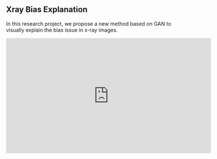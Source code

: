 ## Xray Bias Explanation
In this research project, we propose a new method based on GAN to visually explain the bias issue in x-ray images. 

<div align="center">
<iframe width="560" height="315" src="https://www.youtube.com/embed/extHERuTB_I" frameborder="0" allow="accelerometer; autoplay; encrypted-media; gyroscope; picture-in-picture" allowfullscreen></iframe>
<!-- </div>

Below, we use the [tipiX](https://github.com/adalca/tipiX) interactive visualization tool for some time lapses. The first row shows real time lapses created by artists, the second row shows videos synthesized by the <i>visual deprojection</i> baseline, and the third row shows videos synthesized by our method. To use the tipiX tool, click on the image to pause/start the autoplay feature, and move your mouse from left to right to move through each time lapse. 
<div align="center">
<iframe src="https://www.mit.edu/~adalca/tipiXnightly/?path=http://people.csail.mit.edu/xamyzhao/timelapse_outputs/sample_watercolor_results/preds_frame$.png&xBins=40&nDims=1&iframe=500x310&play=150" height="310" width="500"></iframe>
</div> -->

<!-- ## Paper
**Painting Many Pasts: Synthesizing Time Lapse Videos of Paintings**  
[Amy Zhao](https://people.csail.mit.edu/xamyzhao), [Guha Balakrishnan](https://people.csail.mit.edu/balakg/), [Kathleen M. Lewis](https://katiemlewis.github.io/), [Fredo Durand](https://people.csail.mit.edu/fredo), [John Guttag](https://people.csail.mit.edu/guttag), [Adrian V. Dalca](adalca.mit.edu)  
To appear in CVPR 2020.  -->

<!-- <sub>Repo name inspired by Magic: The Gathering.</sub> -->

<!-- ![Timecrafting](https://gatherer.wizards.com/Handlers/Image.ashx?multiverseid=129012&type=card) -->
